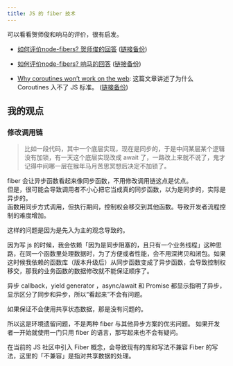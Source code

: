 ```yaml
---
title: JS 的 fiber 技术
---
```



可以看看贺师俊和响马的评价，很有启发。

- [如何评价node-fibers? 贺师俊的回答](https://www.zhihu.com/question/59441623/answer/168675034) ([链接备份](https://archive.is/WikMU))
- [如何评价node-fibers? 响马的回答](https://www.zhihu.com/question/59441623/answer/175420027) ([链接备份](https://archive.md/NlAyE))

- [Why coroutines won’t work on the web](http://calculist.org/blog/2011/12/14/why-coroutines-wont-work-on-the-web/): 这篇文章讲述了为什么 Coroutines 入不了 JS 标准。 ([链接备份](https://web.archive.org/web/20221215105323/http://calculist.org/blog/2011/12/14/why-coroutines-wont-work-on-the-web/))

## 我的观点

### 修改调用链

> 比如一段代码，其中一个底层实现，现在是同步的，于是中间某层某个逻辑没有加锁，有一天这个底层实现改成 await 了，一路改上来就不说了，鬼才记得中间哪一层在猴年马月苦思冥想后决定不加锁了。

fiber 会让异步函数看起来像同步函数，不用修改调用链这点是优点。  
但是，很可能会导致调用者不小心把它当成真的同步函数，以为是同步的，实际是异步的。  
函数用同步方式调用，但执行期间，控制权会移交到其他函数。导致开发者流程控制的难度增加。

这样的问题是因为是先入为主的观念导致的。

因为写 js 的时候，我会依赖「因为是同步阻塞的，且只有一个业务线程」这种思路，在同一个函数里处理数据时，为了方便或者性能，会不用深拷贝和闭包。如果这时候我依赖的函数库（版本升级后）从同步函数变成了异步函数，会导致控制权移交，那我的业务函数的数据修改就不能保证顺序了。

异步 callback，yield generator ，async/await 和 Promise 都显示指明了异步，显示区分了同步和异步，所以“看起来”不会有问题。

如果保证不会使用共享状态数据，那是没有问题的。

所以这是环境遗留问题，不是两种 fiber 与其他异步方案的优劣问题。
如果开发者一开始就使用一门只用 fiber 的语言，那写起来也不会有疑问。

在当前的 JS 社区中引入 Fiber 概念，会导致现有的库和写法不兼容 Fiber 的写法，这里的「不兼容」是指对共享数据的处理。
